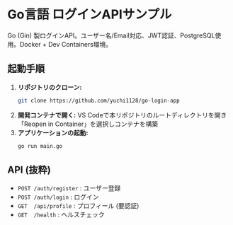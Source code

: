 # Go言語 ログインAPIサンプル

Go (Gin) 製ログインAPI。ユーザー名/Email対応、JWT認証、PostgreSQL使用。Docker + Dev Containers環境。

## 起動手順

1.  **リポジトリのクローン:**
    ```bash
    git clone https://github.com/yuchi1128/go-login-app
    ```
2.  **開発コンテナで開く:**
    VS Codeで本リポジトリのルートディレクトリを開き「Reopen in Container」を選択しコンテナを構築
3.  **アプリケーションの起動:**
    ```bash
    go run main.go
    ```

## API (抜粋)

* `POST /auth/register` : ユーザー登録
* `POST /auth/login` : ログイン
* `GET  /api/profile` : プロフィール (要認証)
* `GET  /health` : ヘルスチェック
